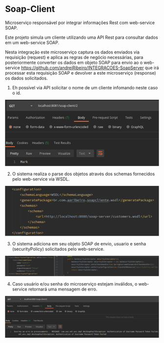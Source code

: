 # Soap-Client
Microserviço responsável por integrar informações Rest com web-service SOAP.

Este projeto simula um cliente utilizando uma API Rest para consultar dados em um web-service SOAP.

Nesta integração este microserviço captura os dados enviados via requisição (request) e aplica as regras de negócio necessárias, para posteriormente converter os dados em objeto SOAP para envio ao o web-service https://github.com/andreiRibeiro/INTEGRACOES-SoapServer que irá processar esta requisição SOAP e devolver a este microserviço (response) os dados solicitados.

1) Eh possível via API solicitar o nome de um cliente infomando neste caso o id.

![](src/imagens/soapClientConsulta.png)

2) O sistema realiza o parse dos objetos através dos schemas fornecidos pelo web-service via WSDL.

![](src/imagens/soapClientWsdl.png)

3) O sistema adiciona em seu objeto SOAP de envio, usuario e senha (securityPolicy) solicitados pelo web-service.

![](src/imagens/soapClientSecurity.png)

4) Caso usuário e/ou senha do microserviço estejam inválidos, o web-service retornará uma mensagem de erro.

![](src/imagens/soapClientPasswd.png)


